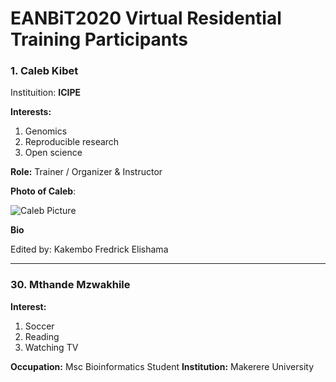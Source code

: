 # EANBiT2020 Virtual Residential Training Participants

### 1. Caleb Kibet
Instituition: **ICIPE**

**Interests:** 
1. Genomics
1. Reproducible research
1. Open science

**Role:** Trainer / Organizer & Instructor

**Photo of Caleb**: 

![Caleb Picture](https://avatars2.githubusercontent.com/u/3762127?s=460&u=6207a79932618c06f74b5f21378b27fecc770eb1&v=4)

**Bio**


Edited by: Kakembo Fredrick Elishama
___

### 30. Mthande Mzwakhile 

**Interest:**
1. Soccer
2. Reading
3. Watching TV

**Occupation:** Msc Bioinformatics Student 
**Institution:** Makerere University
